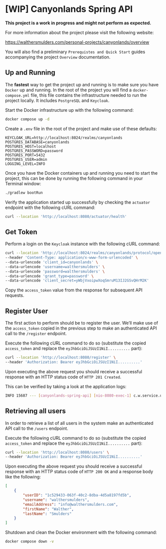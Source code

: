 # [WIP] Canyonlands Spring API

**This project is a work in progress and might not perform as expected.**

For more information about the project please visit the following website:

https://walthersmulders.com/personal-projects/canyonlands/overview

You will also find a preliminary `Prerequistes and Quick Start` guides accompanying the project
`Overview` documentation.

## Up and Running

The **fastest** way to get the project up and running is to make sure you have `Docker` up and 
running. In the root of the project you will find a `docker-compose.yml` file, this file 
contains the infrastructure needed to run the project locally. It includes `PostgreSQL` and 
`Keycloak`. 

Start the Docker infrastructure up with the following command:

```bash
docker compose up -d
```

Create a `.env` file in the root of the project and make use of these defaults:

```text
KEYCLOAK_URL=http://localhost:8024/realms/canyonlands
POSTGRES_DATABASE=canyonlands
POSTGRES_HOST=localhost
POSTGRES_PASSWORD=password
POSTGRES_PORT=5432
POSTGRES_USER=admin
LOGGING_LEVEL=INFO
```

Once you have the Docker containers up and running you need to start the project, this can be 
done by running the following command in your Terminal window:

```bash
./gradlew bootRun
```

Verify the application started up successfully by checking the `actuator` endpoint with the 
following cURL command: 

```bash
curl --location 'http://localhost:8080/actuator/health'
```

## Get Token
Perform a login on the `Keycloak` instance with the following cURL command:

```bash
curl --location 'http://localhost:8024/realms/canyonlands/protocol/openid-connect/token' \
--header 'Content-Type: application/x-www-form-urlencoded' \
--data-urlencode 'client_id=canyonlands' \
--data-urlencode 'username=walthersmulders' \
--data-urlencode 'password=walthersmulders' \
--data-urlencode 'grant_type=password' \
--data-urlencode 'client_secret=yWbjVxoipwXoqSmruM13IJ2GSvQHrM2K'
```

Copy the `access_token` value from the response for subsequent API requests.

## Register User
The first action to perform should be to register the user. We’ll make use of the `access_token` 
copied in the previous step to make an authenticated API call to the `/register` endpoint.

Execute the following cURL command to do so (substitute the copied `access_token` and replace 
the `eyJhbGciOiJSUzI1NiI..........` part):

```bash
curl --location 'http://localhost:8080/register' \
--header 'Authorization: Bearer eyJhbGciOiJSUzI1NiI..........'
```

Upon executing the above request you should receive a successful response with an HTTP status code of `HTTP 201 Created`.

This can be verified by taking a look at the application logs:

```bash
INFO 15687 --- [canyonlands-spring-api] [nio-8080-exec-1] c.w.service.user.RegistrationService     : User registered successfully
```

## Retrieving all users
In order to retrieve a list of all users in the system make an authenticated API call to the `/users` endpoint.

Execute the following cURL command to do so (substitute the copied `access_token` and replace
the `eyJhbGciOiJSUzI1NiI..........` part):

```bash
curl --location 'http://localhost:8080/users' \
--header 'Authorization: Bearer eyJhbGciOiJSUzI1NiI..........'
```

Upon executing the above request you should receive a successful response with an HTTP status 
code of `HTTP 200 OK` and a response body like the following:

```json
[
    {
        "userID": "1c529433-063f-40c2-8dba-4d5a8197fd5b",
        "username": "walthersmulders",
        "emailAddress": "info@walthersmulders.com",
        "firstName": "Walther",
        "lastName": "Smulders"
    }
]
```

Shutdown and clean the Docker environment with the following command:

```bash
docker compose down -v
```



